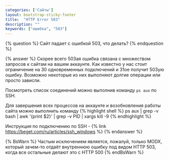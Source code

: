 ```yaml
---
categories: ['Сайты']
layout: bootstrap-sticky-footer
title:  "HTTP Error 503"
description: ""
keywords: ["ошибка", "503"]
---
```


{% question %}
Сайт падает с ошибкой 503, что делать?
{% endquestion %}

{% answer %}
Скорее всего 503ая ошибка связана с множеством запросов к сайтам на вашем аккаунте.
Как известно у нас стоит ограничение на 30 одновременных подключений и 31ое получит 503ую ошибку. 
Возможно некоторые из них выполняют долгие операции или просто зависли.

Посмотреть список соединений можно выполнив команду `ps aux` по SSH. 

Для завершения всех процессов на аккаунте и возобновления работы сайта можно выполнить команду
{% highlight shell %}
ps aux | grep -v bash | awk '{print $2}' | grep -v PID | xargs kill -9
{% endhighlight %}

Инструкция по подключению по SSH - {% link https://beget.com/ru/articles/ssh_windows %}
{% endanswer %}

{% BsWarn %}
Частым исключением является, пожалуй, только MODX, который зачем-то отдаёт внутреннюю ошибку под видом HTTP 503, когда все остальные делают это с HTTP 500
{% endBsWarn %}